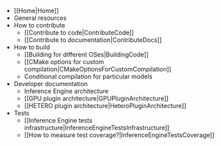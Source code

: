 * [[Home|Home]]
* General resources
* How to contribute
    * [[Contribute to code|ContributeCode]]
    * [[Contribute to documentation|ContributeDocs]]
* How to build
    * [[Building for different OSes|BuildingCode]]
    * [[CMake options for custom compilation|CMakeOptionsForCustomCompilation]]
    * Conditional compilation for particular models
* Developer documentation
    * Inference Engine architecture
    * [[GPU plugin architecture|GPUPluginArchitecture]]
    * [[HETERO plugin architecture|HeteroPluginArchitecture]]
* Tests
    * [[Inference Engine tests infrastructure|InferenceEngineTestsInfrastructure]]
    * [[How to measure test coverage?|InferenceEngineTestsCoverage]]